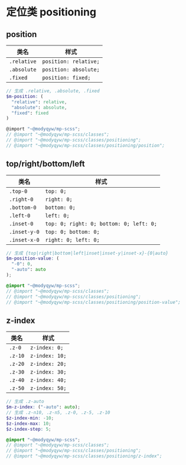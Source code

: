 # 定位类 positioning

## position

|类名|样式|
|---|---|
|`.relative`|`position: relative;`|
|`.absolute`|`position: absolute;`|
|`.fixed`|`position: fixed;`|

```scss
// 生成 .relative, .absolute, .fixed
$m-position: (
  "relative": relative,
  "absolute": absolute,
  "fixed": fixed
)

@import "~@modyqyw/mp-scss";
// @import "~@modyqyw/mp-scss/classes";
// @import "~@modyqyw/mp-scss/classes/positioning";
// @import "~@modyqyw/mp-scss/classes/positioning/position";
```

## top/right/bottom/left

|类名|样式|
|---|---|
|`.top-0`|`top: 0;`|
|`.right-0`|`right: 0;`|
|`.bottom-0`|`bottom: 0;`|
|`.left-0`|`left: 0;`|
|`.inset-0`|`top: 0; right: 0; bottom: 0; left: 0;`|
|`.inset-y-0`|`top: 0; bottom: 0;`|
|`.inset-x-0`|`right: 0; left: 0;`|

```scss
// 生成 {top|right|bottom|left|inset|inset-y|inset-x}-{0|auto}
$m-position-value: (
  "-0": 0,
  "-auto": auto
);

@import "~@modyqyw/mp-scss";
// @import "~@modyqyw/mp-scss/classes";
// @import "~@modyqyw/mp-scss/classes/positioning";
// @import "~@modyqyw/mp-scss/classes/positioning/position-value";
```

## z-index

|类名|样式|
|---|---|
|`.z-0`|`z-index: 0;`|
|`.z-10`|`z-index: 10;`|
|`.z-20`|`z-index: 20;`|
|`.z-30`|`z-index: 30;`|
|`.z-40`|`z-index: 40;`|
|`.z-50`|`z-index: 50;`|

```scss
// 生成 .z-auto
$m-z-index: ("-auto": auto);
// 生成 .z-n10, .z-n5, .z-0, .z-5, .z-10
$z-index-min: -10;
$z-index-max: 10;
$z-index-step: 5;

@import "~@modyqyw/mp-scss";
// @import "~@modyqyw/mp-scss/classes";
// @import "~@modyqyw/mp-scss/classes/positioning";
// @import "~@modyqyw/mp-scss/classes/positioning/z-index";
```
